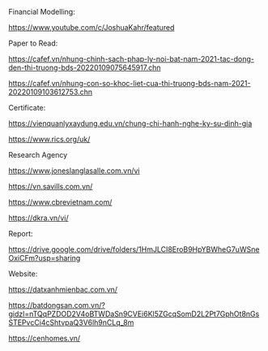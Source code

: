 Financial Modelling:

https://www.youtube.com/c/JoshuaKahr/featured


Paper to Read:

https://cafef.vn/nhung-chinh-sach-phap-ly-noi-bat-nam-2021-tac-dong-den-thi-truong-bds-20220109075645917.chn

https://cafef.vn/nhung-con-so-khoc-liet-cua-thi-truong-bds-nam-2021-20220109103612753.chn

Certificate:

https://vienquanlyxaydung.edu.vn/chung-chi-hanh-nghe-ky-su-dinh-gia

https://www.rics.org/uk/

Research Agency

https://www.joneslanglasalle.com.vn/vi

https://vn.savills.com.vn/

https://www.cbrevietnam.com/

https://dkra.vn/vi/

Report:

https://drive.google.com/drive/folders/1HmJLCI8EroB9HpYBWheG7uWSneOxiCFm?usp=sharing


Website:

https://datxanhmienbac.com.vn/

https://batdongsan.com.vn/?gidzl=nTQqPZDOD2V4oBTWDaSn9CVEi6Kl5ZGcqSomD2L2Pt7GphOt8nGsSTEPvcCi4cShtvpaQ3V6lh9nCLq_8m

https://cenhomes.vn/
